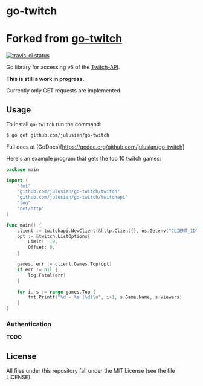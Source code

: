 # go-twitch

# Forked from [go-twitch](https://github.com/mrshankly/go-twitch)

[![travis-ci status](https://api.travis-ci.org/julusian/go-twitch.png)](https://travis-ci.org/julusian/go-twitch)

Go library for accessing v5 of the [Twitch-API](https://dev.twitch.tv/docs/).

**This is still a work in progress.**

Currently only GET requests are implemented.

## Usage

To install `go-twitch` run the command:

```bash
$ go get github.com/julusian/go-twitch
```

Full docs at (GoDocs)[https://godoc.org/github.com/julusian/go-twitch]

Here's an example program that gets the top 10 twitch games:

```go
package main

import (
	"fmt"
	"github.com/julusian/go-twitch/twitch"
	"github.com/julusian/go-twitch/twitchapi"
	"log"
	"net/http"
)

func main() {
	client := twitchapi.NewClient(&http.Client{}, os.Getenv("CLIENT_ID"))
	opt := &twitch.ListOptions{
		Limit:  10,
		Offset: 0,
	}

	games, err := client.Games.Top(opt)
	if err != nil {
		log.Fatal(err)
	}

	for i, s := range games.Top {
		fmt.Printf("%d - %s (%d)\n", i+1, s.Game.Name, s.Viewers)
	}
}
```

### Authentication

**TODO**

## License

All files under this repository fall under the MIT License (see the file LICENSE).
